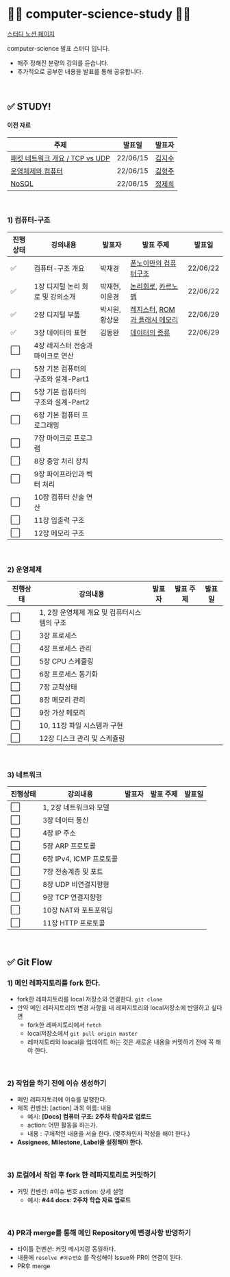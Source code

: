 # 👩‍💻 computer-science-study 👨‍💻

[스터디 노션 페이지](https://evanescent-tuba-146.notion.site/CS-STUDY-90db0300708249e1a3e5b57082e307e5)

computer-science 발표 스터디 입니다.

- 매주 정해진 분량의 강의를 듣습니다.  
- 추가적으로 공부한 내용을 발표를 통해 공유합니다. 

<br>

## ✅ STUDY!

#### 이전 자료

| 주제                                               | 발표일   | 발표자                                      |
| -------------------------------------------------- | -------- | ------------------------------------------- |
| [패킷 네트워크 개요 / TCP vs UDP](김지수/20220613) | 22/06/15 | [김지수](https://github.com/jijisusu3)      |
| [운영체제와 컴퓨터](김형주/20220613)               | 22/06/15 | [김형주](https://github.com/brotherweekkim) |
| [NoSQL](정제희/20220613)                           | 22/06/15 | [정제희](https://github.com/jeheehee)       |

<br>

### 1) 컴퓨터-구조

| 진행상태             | 강의내용                            | 발표자         | 발표 주제                                                    | 발표일   |
| -------------------- | ----------------------------------- | -------------- | ------------------------------------------------------------ | -------- |
| ✅                    | 컴퓨터-구조 개요                    | 박재경         | [폰노이만의 컴퓨터구조](박재경/220622)                       | 22/06/22 |
| ✅                    | 1장 디지털 논리 회로 및 강의소개    | 박재현, 이윤경 | [논리회로](박재현/논리회로), [카르노맵](이윤경/2022-06-22)   | 22/06/22 |
| ✅                    | 2장 디지털 부품                     | 박시원, 황상윤 | [레지스터](박시원/발표자료), [ROM과 플래시 메모리](황상윤/발표자료) | 22/06/29 |
| ✅                    | 3장 데이터의 표현                   | 김동완         | [데이터의 종류](김동완/발표자료_김동완)                      | 22/06/29 |
| :white_large_square: | 4장 레지스터 전송과 마이크로 연산   |                |                                                              |          |
| :white_large_square: | 5장 기본 컴퓨터의 구조와 설계-Part1 |                |                                                              |          |
| :white_large_square: | 5장 기본 컴퓨터의 구조와 설계-Part2 |                |                                                              |          |
| :white_large_square: | 6장 기본 컴퓨터 프로그래밍          |                |                                                              |          |
| :white_large_square: | 7장 마이크로 프로그램               |                |                                                              |          |
| :white_large_square: | 8장 중앙 처리 장치                  |                |                                                              |          |
| :white_large_square: | 9장 파이프라인과 벡터 처리          |                |                                                              |          |
| :white_large_square: | 10장 컴퓨터 산술 연산               |                |                                                              |          |
| :white_large_square: | 11장 입출력 구조                    |                |                                                              |          |
| :white_large_square: | 12장 메모리 구조                    |                |                                                              |          |

<br>

### 2)  운영체제

| 진행상태             | 강의내용                                    | 발표자 | 발표 주제 | 발표일 |
| -------------------- | ------------------------------------------- | ------ | --------- | ------ |
| :white_large_square: | 1, 2장 운영체제 개요 및 컴퓨터시스템의 구조 |        |           |        |
| :white_large_square: | 3장 프로세스                                |        |           |        |
| :white_large_square: | 4장 프로세스 관리                           |        |           |        |
| :white_large_square: | 5장 CPU 스케쥴링                            |        |           |        |
| :white_large_square: | 6장 프로세스 동기화                         |        |           |        |
| :white_large_square: | 7장 교착상태                                |        |           |        |
| :white_large_square: | 8장 메모리 관리                             |        |           |        |
| :white_large_square: | 9장 가상 메모리                             |        |           |        |
| :white_large_square: | 10, 11장 파일 시스템과 구현                 |        |           |        |
| :white_large_square: | 12장 디스크 관리 및 스케쥴링                |        |           |        |

<br>

### 3) 네트워크

| 진행상태             | 강의내용                | 발표자 | 발표 주제 | 발표일 |
| -------------------- | ----------------------- | ------ | --------- | ------ |
| :white_large_square: | 1, 2장 네트워크와 모델  |        |           |        |
| :white_large_square: | 3장 데이터 통신         |        |           |        |
| :white_large_square: | 4장 IP 주소             |        |           |        |
| :white_large_square: | 5장 ARP 프로토콜        |        |           |        |
| :white_large_square: | 6장 IPv4, ICMP 프로토콜 |        |           |        |
| :white_large_square: | 7장 전송계층 및 포트    |        |           |        |
| :white_large_square: | 8장 UDP 비연결지향형    |        |           |        |
| :white_large_square: | 9장 TCP 연결지향형      |        |           |        |
| :white_large_square: | 10장 NAT와 포트포워딩   |        |           |        |
| :white_large_square: | 11장 HTTP 프로토콜      |        |           |        |

<br>

## ✅ Git Flow

### 1) 메인 레파지토리를 fork 한다.

- fork한 레파지토리를 local 저장소와 연결한다. `git clone`
- 만약 메인 레파지토리의 변경 사항을 내 레파지토리와 local저장소에 반영하고 싶다면 
  - fork한 레파지토리에서  `fetch`
  - local저장소에서 `git pull origin master`
  - 레파지토리와 loacal을 업데이트 하는 것은 새로운 내용을 커밋하기 전에 꼭 해야 한다. 

<br>

### 2) 작업을 하기 전에 이슈 생성하기

- 메인 레파지토리에 이슈를 발행한다.
- 제목 컨벤션: [action] 과목 이름:  내용
  - 예시: **[Docs] 컴퓨터 구조:  2주차 학습자료 업로드**
  - action: 어떤 활동을 하는가. 
  - 내용 : 구체적인 내용을 서술 한다. (몇주차인지 작성을 해야 한다.)
- **Assignees, Milestone, Label을 설정해야 한다.** 

<br>

### 3) 로컬에서 작업 후 fork 한 레파지토리로 커밋하기

- 커밋 컨벤션: #이슈 번호 action: 상세 설명
  - 예시: **#44 docs: 2주차 학습 자료 업로드**  

<br>

### 4) PR과 merge를 통해 메인 Repository에 변경사항 반영하기

- 타이틀 컨벤션: 커밋 메시지랑 동일하다. 
- 내용에 `resolve #이슈번호` 를 작성해야 Issue와 PR이 연결이 된다. 
- PR후 merge 

<br>


